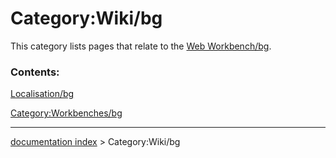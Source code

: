 # Category:Wiki/bg
This category lists pages that relate to the [Web Workbench/bg](Web_Workbench/bg.md).

### Contents:

[Localisation/bg](Localisation/bg.md)

[Category:Workbenches/bg](Category:Workbenches/bg.md)

---
[documentation index](../README.md) > Category:Wiki/bg
